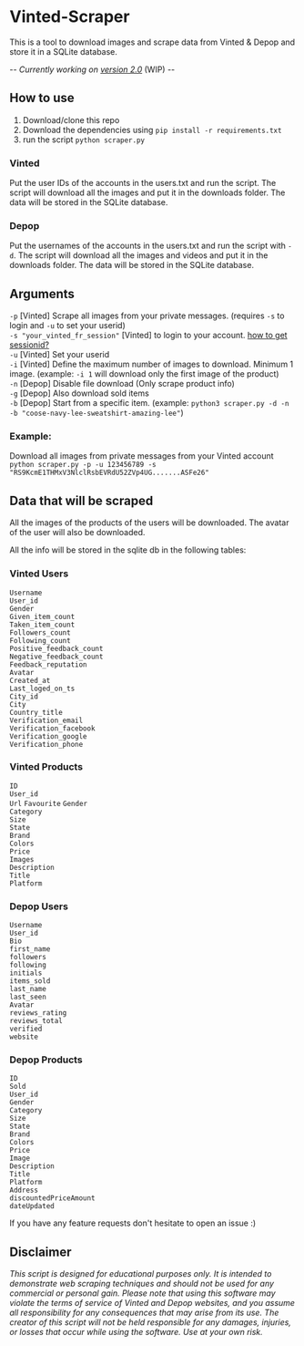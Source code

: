 # Vinted-Scraper
This is a tool to download images and scrape data from Vinted & Depop and store it in a SQLite database.

-- *Currently working on [version 2.0](https://github.com/Gertje823/Vinted-Scraper/tree/v2)* (WIP) -- 

## How to use
1. Download/clone this repo
2. Download the dependencies using `pip install -r requirements.txt`
3. run the script `python scraper.py`
   
### Vinted
Put the user IDs of the accounts in the users.txt and run the script.
The script will download all the images and put it in the downloads folder.
The data will be stored in the SQLite database.

### Depop
Put the usernames of the accounts in the users.txt and run the script with `-d`.
The script will download all the images and videos and put it in the downloads folder.
The data will be stored in the SQLite database.

## Arguments
`-p` [Vinted] Scrape all images from your private messages. (requires `-s` to login and `-u` to set your userid)  
`-s "your_vinted_fr_session"` [Vinted] to login to your account. [how to get sessionid?](https://github.com/Gertje823/Vinted-Scraper/wiki/How-to-get-Vinted-sessionID%3F)   
`-u` [Vinted] Set your userid  
`-i` [Vinted] Define the maximum number of images to download. Minimum 1 image. (example: `-i 1` will download only the first image of the product)  
`-n` [Depop] Disable file download (Only scrape product info)  
`-g` [Depop] Also download sold items  
`-b` [Depop] Start from a specific item. (example: `python3 scraper.py -d -n -b "coose-navy-lee-sweatshirt-amazing-lee"`)



### Example:  
Download all images from private messages from your Vinted account  
`python scraper.py -p -u 123456789 -s "RS9KcmE1THMxV3NlclRsbEVRdU52ZVp4UG.......ASFe26"`

## Data that will be scraped
All the images of the products of the users will be downloaded. The avatar of the user will also be downloaded.

All the info will be stored in the sqlite db in the following tables:

### Vinted Users
 `Username`  
 `User_id`     
 `Gender`  
 `Given_item_count`  
 `Taken_item_count`  
 `Followers_count`  
 `Following_count`  
 `Positive_feedback_count`  
 `Negative_feedback_count`  
 `Feedback_reputation`  
 `Avatar`  
 `Created_at`  
 `Last_loged_on_ts`  
 `City_id`  
 `City`  
 `Country_title`  
 `Verification_email`   
 `Verification_facebook`  
 `Verification_google`  
 `Verification_phone`   

### Vinted Products
 `ID`  
 `User_id`    
 `Url`
 `Favourite`
 `Gender`  
 `Category`           
 `Size`         
 `State`  
 `Brand`  
 `Colors`  
 `Price`  
 `Images`  
 `Description`  
 `Title`  
 `Platform`  
 
 ### Depop Users
 `Username`  
 `User_id`     
 `Bio`  
 `first_name`  
 `followers`  
 `following`  
 `initials`  
 `items_sold`  
 `last_name`  
 `last_seen`  
 `Avatar`  
 `reviews_rating`  
 `reviews_total`  
 `verified`  
 `website`  
 ### Depop Products
 `ID`  
 `Sold`    
 `User_id`    
 `Gender`  
 `Category`           
 `Size`         
 `State`  
 `Brand`  
 `Colors`  
 `Price`  
 `Image`  
 `Description`  
 `Title`  
 `Platform`  
 `Address`  
 `discountedPriceAmount`  
 `dateUpdated`  
 
 If you have any feature requests don't hesitate to open an issue :)

## Disclaimer
*This script is designed for educational purposes only. It is intended to demonstrate web scraping techniques and should not be used for any commercial or personal gain. Please note that using this software may violate the terms of service of Vinted and Depop websites, and you assume all responsibility for any consequences that may arise from its use. The creator of this script will not be held responsible for any damages, injuries, or losses that occur while using the software. Use at your own risk.*
